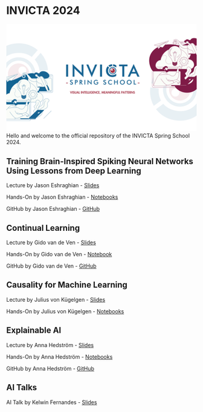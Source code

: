 # INVICTA 2024
![INVICTA2024](INVICTA2024_banner.png)
Hello and welcome to the official repository of the INVICTA Spring School 2024.



## Training Brain-Inspired Spiking Neural Networks Using Lessons from Deep Learning
Lecture by Jason Eshraghian - [Slides](brain-snn/slides/slides.pdf)

Hands-On by Jason Eshraghian - [Notebooks](brain-snn/notebooks)

GitHub by Jason Eshraghian - [GitHub](https://github.com/jeshraghian/invicta-spring-school)

## Continual Learning
Lecture by Gido van de Ven - [Slides](ContinualLearning/slides_SpringSchool_Mar2024.pdf)

Hands-On by Gido van de Ven - [Notebook](ContinualLearning/Hands_on_Tutorial_Continual_Learing.ipynb)

GitHub by Gido van de Ven - [GitHub](https://github.com/GMvandeVen)

## Causality for Machine Learning

Lecture by Julius von Kügelgen - [Slides](causal-ml/slides/slides.pdf)

Hands-On by Julius von Kügelgen - [Notebooks](causal-ml/notebooks/)

## Explainable AI
Lecture by Anna Hedström - [Slides]()

Hands-On by Anna Hedström - [Notebooks](xai/Quantus_x_INVICTA_Keynote_Series_%E2%80%94_Explainable_AI_Mon18.ipynb)

GitHub by Anna Hedström - [GitHub](https://github.com/annahedstroem)

## AI Talks
AI Talk by Kelwin Fernandes - [Slides](ai-talks/KelwinFernandes/slides.pdf)

